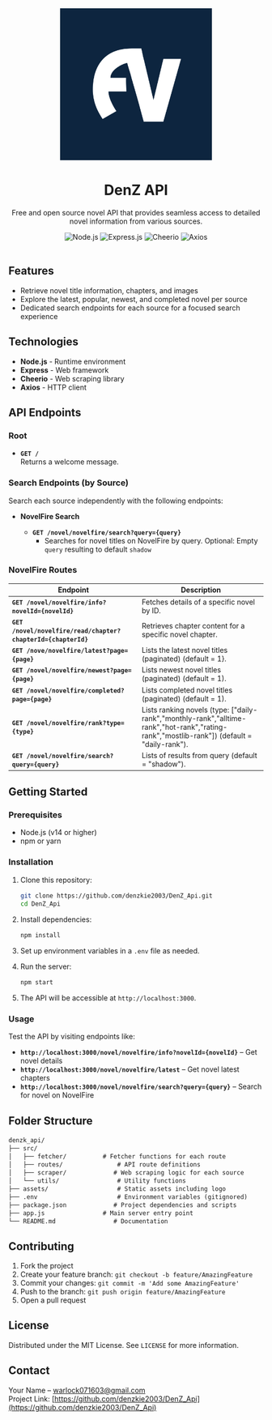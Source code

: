 <div align="center">
  <img src="assets/logo.jpg" alt="Enoki API Logo" width="300"/>
  
  # DenZ API
  
  Free and open source novel API that provides seamless access to detailed novel information from various sources.

  <div>
    <img src="https://img.shields.io/badge/Node.js-339933?style=for-the-badge&logo=nodedotjs&logoColor=white" alt="Node.js"/>
    <img src="https://img.shields.io/badge/Express.js-000000?style=for-the-badge&logo=express&logoColor=white" alt="Express.js"/>
    <img src="https://img.shields.io/badge/Cheerio.js-000000?style=for-the-badge" alt="Cheerio"/>
    <img src="https://img.shields.io/badge/Axios-5A29E4?style=for-the-badge&logo=axios&logoColor=white" alt="Axios"/>
  </div>

  <br />

</div>

## Features

- Retrieve novel title information, chapters, and images
- Explore the latest, popular, newest, and completed novel per source
- Dedicated search endpoints for each source for a focused search experience

## Technologies

- **Node.js** - Runtime environment
- **Express** - Web framework
- **Cheerio** - Web scraping library
- **Axios** - HTTP client

## API Endpoints

### Root

- **`GET /`**  
  Returns a welcome message.

### Search Endpoints (by Source)

Search each source independently with the following endpoints:

- **NovelFire Search**

  - **`GET /novel/novelfire/search?query={query}`**
    - Searches for novel titles on NovelFire by query. Optional: Empty `query` resulting to default `shadow`

### NovelFire Routes

| Endpoint                               | Description                                    |
| -------------------------------------- | ---------------------------------------------- |
| **`GET /novel/novelfire/info?novelId={novelId}`**       | Fetches details of a specific novel by ID.     |
| **`GET /novel/novelfire/read/chapter?chapterId={chapterId}`** | Retrieves chapter content for a specific novel chapter. |
| **`GET /nove/novelfire/latest?page={page}`**     | Lists the latest novel titles (paginated) (default = 1}.     |
| **`GET /novel/novelfire/newest?page={page}`**    | Lists newest novel titles (paginated) (default = 1).        |
| **`GET /novel/novelfire/completed?page={page}`**     | Lists completed novel titles (paginated) (default = 1).     |
| **`GET /novel/novelfire/rank?type={type}`**  | Lists ranking novels (type: ["daily-rank","monthly-rank","alltime-rank","hot-rank","rating-rank","mostlib-rank"]) (default = "daily-rank").      |
| **`GET /novel/novelfire/search?query={query}`**     | Lists of results from query (default = "shadow").     |

## Getting Started

### Prerequisites

- Node.js (v14 or higher)
- npm or yarn

### Installation

1. Clone this repository:

   ```bash
   git clone https://github.com/denzkie2003/DenZ_Api.git
   cd DenZ_Api
   ```

2. Install dependencies:

   ```bash
   npm install
   ```

3. Set up environment variables in a `.env` file as needed.

4. Run the server:

   ```bash
   npm start
   ```

5. The API will be accessible at `http://localhost:3000`.

### Usage

Test the API by visiting endpoints like:

- **`http://localhost:3000/novel/novelfire/info?novelId={novelId}`** – Get novel details
- **`http://localhost:3000/novel/novelfire/latest`** – Get novel latest chapters
- **`http://localhost:3000/novel/novelfire/search?query={query}`** – Search for novel on NovelFire

## Folder Structure

```plaintext
denzk_api/
├── src/
│   ├── fetcher/          # Fetcher functions for each route
│   ├── routes/               # API route definitions
│   ├── scraper/             # Web scraping logic for each source
│   └── utils/                # Utility functions
├── assets/                   # Static assets including logo
├── .env                      # Environment variables (gitignored)
├── package.json             # Project dependencies and scripts
├── app.js                # Main server entry point
└── README.md                # Documentation
```

## Contributing

1. Fork the project
2. Create your feature branch: `git checkout -b feature/AmazingFeature`
3. Commit your changes: `git commit -m 'Add some AmazingFeature'`
4. Push to the branch: `git push origin feature/AmazingFeature`
5. Open a pull request

## License

Distributed under the MIT License. See `LICENSE` for more information.

## Contact

Your Name – [warlock071603@gmail.com](mailto:warlock071603@gmail.com)  
Project Link: [https://github.com/denzkie2003/DenZ_Api](https://github.com/denzkie2003/DenZ_Api)